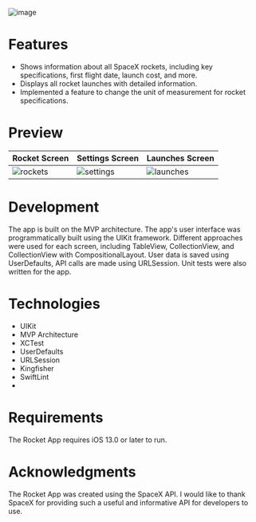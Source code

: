![image](https://user-images.githubusercontent.com/110125649/223430362-0cc80c8b-1b47-4824-9c83-38ed8c020568.jpg)

# Features
- Shows information about all SpaceX rockets, including key specifications, first flight date, launch cost, and more.
- Displays all rocket launches with detailed information.
- Implemented a feature to change the unit of measurement for rocket specifications.

# Preview
| Rocket Screen  | Settings Screen | Launches Screen |
| -------------- | --------------- | --------------- |
|![rockets](https://user-images.githubusercontent.com/110125649/223507496-651872a2-7080-4ae8-9113-a8a0c26292a6.gif)|![settings](https://user-images.githubusercontent.com/110125649/223507544-c11ac0bf-ee35-45bf-b2c5-2c0835ddc6b6.gif)|![launches](https://user-images.githubusercontent.com/110125649/223507555-0c3305bb-be41-4a20-aa59-42481844d45f.gif)|
# Development

The app is built on the MVP architecture. 
The app's user interface was programmatically built using the UIKit framework.
Different approaches were used for each screen, including TableView, CollectionView, and CollectionView with CompositionalLayout. 
User data is saved using UserDefaults, API calls are made using URLSession.
Unit tests were also written for the app.

# Technologies
- UIKit
- MVP Architecture
- XCTest
- UserDefaults
- URLSession
- Kingfisher
- SwiftLint
- 
# Requirements

The Rocket App requires iOS 13.0 or later to run.

# Acknowledgments
The Rocket App was created using the SpaceX API. I would like to thank SpaceX for providing such a useful and informative API for developers to use.
